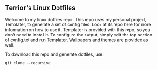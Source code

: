 ## Terrior's Linux Dotfiles
Welcome to my linux dotfiles repo. This repo uses my personal project, Templater, to generate a set of config files. Look at its repo here for more information on how to use it. Templater is provided with this repo, so you don't need to install it. To configure the output, simply edit the top section of config.txt and run Templater. Wallpapers and themes are provided as well.

To download this repo and generate dotfiles, use: 

    git clone --recursive
